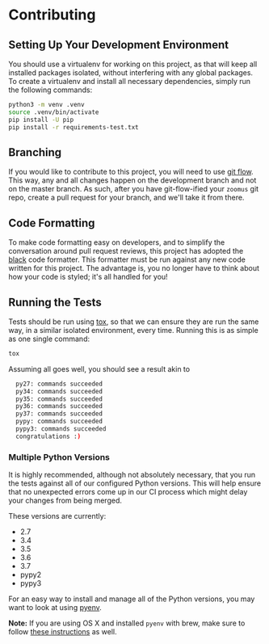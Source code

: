 # Contributing

## Setting Up Your Development Environment

You should use a virtualenv for working on this project, as that will keep all
installed packages isolated, without interfering with any global packages. To
create a virtualenv and install all necessary dependencies, simply run the
following commands:

```sh
python3 -m venv .venv
source .venv/bin/activate
pip install -U pip
pip install -r requirements-test.txt
```

## Branching

If you would like to contribute to this project, you will need to use
[git flow](https://github.com/nvie/gitflow). This way, any and all changes
happen on the development branch and not on the master branch. As such, after
you have git-flow-ified your `zoomus` git repo, create a pull request for your
branch, and we'll take it from there.

## Code Formatting

To make code formatting easy on developers, and to simplify the conversation
around pull request reviews, this project has adopted the
[black](https://pypi.org/project/black/) code formatter. This formatter must
be run against any new code written for this project. The advantage is, you
no longer have to think about how your code is styled; it's all handled for you!

## Running the Tests

Tests should be run using [tox](https://pypi.python.org/pypi/tox), so that we
can ensure they are run the same way, in a similar isolated environment, every
time. Running this is as simple as one single command:

```sh
tox
```

Assuming all goes well, you should see a result akin to

```sh
  py27: commands succeeded
  py34: commands succeeded
  py35: commands succeeded
  py36: commands succeeded
  py37: commands succeeded
  pypy: commands succeeded
  pypy3: commands succeeded
  congratulations :)
```

### Multiple Python Versions

It is highly recommended, although not absolutely necessary, that you run the tests
against all of our configured Python versions. This will help ensure that no
unexpected errors come up in our CI process which might delay your changes from
being merged.

These versions are currently:

* 2.7
* 3.4
* 3.5
* 3.6
* 3.7
* pypy2
* pypy3

For an easy way to install and manage all of the Python versions, you may want
to look at using [pyenv](https://github.com/pyenv/pyenv).

**Note:** If you are using OS X and installed `pyenv` with brew, make sure to
follow [these instructions](https://github.com/pyenv/pyenv#homebrew-on-macos)
as well.
